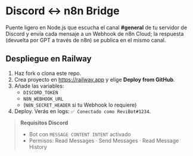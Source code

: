 # Discord ↔︎ n8n Bridge

Puente ligero en Node.js que escucha el canal **#general** de tu servidor
de Discord y envía cada mensaje a un Webhook de n8n Cloud; la respuesta
(devuelta por GPT a través de n8n) se publica en el mismo canal.

## Despliegue en Railway

1. Haz fork o clona este repo.
2. Crea proyecto en https://railway.app y elige **Deploy from GitHub**.
3. Añade las variables:
   - `DISCORD_TOKEN`
   - `N8N_WEBHOOK_URL`
   - (`N8N_SECRET_HEADER` si tu Webhook lo requiere)
4. Deploy.  Verás en logs: `✅ Conectado como ReviBot#1234`.

> **Requisitos Discord**  
> - Bot con `MESSAGE CONTENT INTENT` activado  
> - Permisos: Read Messages · Send Messages · Read Message History
